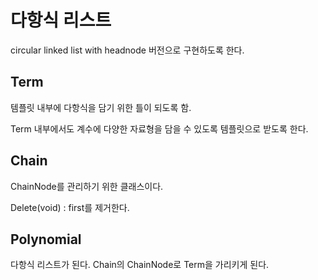 # 다항식 리스트

circular linked list with headnode 버전으로 구현하도록 한다.



## Term

템플릿 내부에 다항식을 담기 위한 틀이 되도록 함.

Term 내부에서도 계수에 다양한 자료형을 담을 수 있도록 템플릿으로 받도록 한다.

## Chain

ChainNode를 관리하기 위한 클래스이다.


Delete(void) : first를 제거한다.

## Polynomial

다항식 리스트가 된다.
Chain의 ChainNode로 Term을 가리키게 된다.




